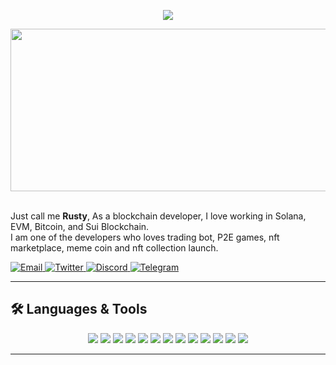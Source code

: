 <div align="center">
    <p align='center'>
  <img src='https://github-widgetbox.vercel.app/api/profile?username=rustsol114&theme=darkmode&data=followers,repositories,stars,commits' />
</p>
    <img width="1850" height="260" align="center" src="https://media.istockphoto.com/id/1473166916/photo/concept-of-cloud-technologies-artificial-intelligence-blockchain-technologies-big-data-cube.jpg?s=612x612&w=0&k=20&c=GBje609ja1zkaAJoasqYOkx5rg02z5lvj2qKgpJwMeg=" alt="EvilG-MC"/>
</div>
<br/>
<p align="left">
    Just call me <b>Rusty</b>, As a blockchain developer, I love working in Solana, EVM, Bitcoin, and Sui Blockchain.
    <br/>I am one of the developers who loves trading bot, P2E games, nft marketplace, meme coin and nft collection launch.
</p> 

<p align="left">
    <a href="mailto:jamesybarra0114@gmail.com" target="_blank"><img alt="Email"
        src="https://img.shields.io/badge/Email-00599c?style=for-the-badge&logo=gmail&logoColor=white"/>
    </a>
    <a href="https://x.com/ramaarima42" target="_blank"><img alt="Twitter"
        src="https://img.shields.io/badge/Twitter-000000?style=for-the-badge&logo=x&logoColor=white"/>
    </a>
    <a href="https://discordapp.com/users/166068744626372609" target="_blank"><img alt="Discord"
        src="https://img.shields.io/badge/Discord-7289DA?style=for-the-badge&logo=discord&logoColor=white"/>
    </a>
     <a href="https://t.me/rusty_0114" target="_blank"><img alt="Telegram"
        src="https://img.shields.io/badge/Telegram-26A5E4?style=for-the-badge&logo=telegram&logoColor=white"/>
    </a>
</p>


---


## 🛠️ Languages & Tools

<div align="center">
<img src="https://img.shields.io/badge/-JavaScript-F7DF1E?logo=javascript&logoColor=000&style=for-the-badge" />
<img src="https://img.shields.io/badge/TypeScript-%23007ACC.svg?style=for-the-badge&logo=typescript&logoColor=white" />
<img src="https://img.shields.io/badge/Visual%20Studio%20Code-0078d7.svg?style=for-the-badge&logo=visual-studio-code&logoColor=white" />
<img src="https://img.shields.io/badge/-Git-F05032?logo=git&logoColor=fff&style=for-the-badge" />
<img src="https://img.shields.io/badge/node.js-6DA55F?style=for-the-badge&logo=node.js&logoColor=white" />
<img src="https://img.shields.io/badge/MongoDB-%234ea94b.svg?style=for-the-badge&logo=mongodb&logoColor=white" />
<img src="https://img.shields.io/badge/Unity-100000?style=for-the-badge&logo=unity&logoColor=white" />
<img src="https://img.shields.io/badge/Ethereum-3C3C3D?style=for-the-badge&logo=ethereum&logoColor=white" />
<img src="https://img.shields.io/badge/Solana-00DC8E?style=for-the-badge&logo=solana&logoColor=white" />
<img src="https://img.shields.io/badge/Bitcoin-F7931A?style=for-the-badge&logo=bitcoin&logoColor=white" />
<img src="https://img.shields.io/badge/Sui-000000?style=for-the-badge&logo=sui&logoColor=white" />
<img src="https://img.shields.io/badge/NFT-FF007A?style=for-the-badge&logo=nft&logoColor=white" />
<img src="https://img.shields.io/badge/WebGL-F9A825?style=for-the-badge&logo=webgl&logoColor=white" />
</div>

---
<!-- ## 🛠️ Github Stats

<div align="center">
    <img src="https://github-readme-streak-stats.herokuapp.com?user=rustsol114&theme=dark" />
</div>
<hr/>

## 🛠️ Featured Projects


<h4><u><strong>⭐ &nbsp;LOGARITHM GAMES Mint</strong></u> &nbsp;(NFT Mint : BNB)</h4>
<hr />

<img align="right" width="300px" src="https://github.com/user-attachments/assets/76518f3c-1336-4718-9baf-7d1585eecb75">
<div>This site is a mint site for LOGARITHM GAMES.</div>
<div>I performed thefront-end part and contract part here. Here, BNB tokens were used.</div>

<div>- LOGARITHM GAMES MintNFT Front-end : React.js, Javascript, Wagmi </div>
<div>- LOGARITHM GAMES MintNFT Back-end : Node.js </div>
<div>- LOGARITHM GAMES MintNFT Smart Contract : BNB, solidity </div>

- Live: <a href="https://yini-marketplace.vercel.app/">LOGARITHM GAMES MintNFT</a>
- Project repo: <a href="https://github.com/lendon1114/LOGARITHM-GAMES-MintNFT">LOGARITHM-GAMES-MintNFT</a>

<br />

<h4><u><strong>⭐ &nbsp;LOGARITHM GAMES Mint</strong></u></h4>
<hr />

<img align="right" width="300px" src="https://github.com/user-attachments/assets/756c34b2-2d3a-4637-af41-6ab7521b0edc">
<div>Purechain Capital is a venture capital firm dedicated to advancing the blockchain industry through strategic investments in innovation and technology.</div>
<div>Our expertise lies in nurturing startups and accelerating their growth in the fast-paced world of blockchain.</div>

<div>- Purechain Capital Front-end : React.js, Javascript, Tailwind CSS, Animation </div>

- Live: <a href="https://pure-chain-capital-demo.vercel.app/">Purechain Capital</a>
- Project repo: <a href="https://github.com/lendon1114/Purechain-Capitall-FR">Purechain-Capital</a>

<br /> -->

